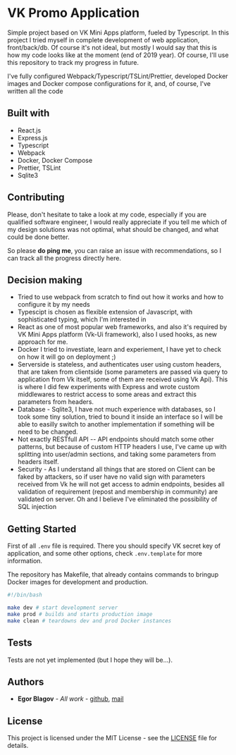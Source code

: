 # VK Promo Application

Simple project based on VK Mini Apps platform, fueled by Typescript.
In this project I tried myself in complete development of web application, front/back/db. Of course it's not ideal,
but mostly I would say that this is how my code looks like at the moment (end of 2019 year). Of course, I'll use this
repository to track my progress in future.

I've fully configured Webpack/Typescript/TSLint/Prettier, developed Docker images and Docker compose configurations for it, and,
of course, I've written all the code

## Built with

* React.js
* Express.js
* Typescript
* Webpack
* Docker, Docker Compose
* Prettier, TSLint
* Sqlite3

## Contributing

Please, don't hesitate to take a look at my code, especially if you are qualified software engineer, I would really appreciate if you tell me
which of my design solutions was not optimal, what should be changed, and what could be done better.

So please **do ping me**, you can raise an issue with recommendations, so I can track all the progress directly here.

## Decision making

- Tried to use webpack from scratch to find out how it works and how to configure it by my needs
- Typescipt is chosen as flexible extension of Javascript, with sophisticated typing, which I'm interested in
- React as one of most popular web frameworks, and also it's required by VK Mini Apps platform (Vk-Ui framework),
  also I used hooks, as new approach for me.
- Docker I tried to investiate, learn and experiement, I have yet to check on how it will go on deployment ;)
- Serverside is stateless, and authenticates user using custom headers, that are taken from clientside (some parameters
  are passed via query to application from Vk itself, some of them are received using Vk Api). This is where I did few
  experiments with Express and wrote custom middlewares to restrict access to some areas and extract this parameters
  from headers.
- Database - Sqlite3, I have not much experience with databases, so I took some tiny solution, tried to bound it inside
  an interface so I will be able to easilly switch to another implementation if something will be need to be changed.
- Not exactly RESTfull API -- API endpoints should match some other patterns, but because of custom HTTP headers I use,
  I've came up with splitting into user/admin sections, and taking some parameters from headers itself.
- Security - As I understand all things that are stored on Client can be faked by attackers, so if user have no valid
  sign with parameters received from Vk he will not get access to admin endpoints, besides all validation of requirement
  (repost and membership in community) are validated on server. Oh and I believe I've eliminated the possibility of SQL injection

## Getting Started

First of all `.env` file is required. There you should specify VK secret key of application, and some other options,
check `.env.template` for more information.

The repository has Makefile, that already contains commands to bringup Docker images for development and production.

```bash
#!/bin/bash

make dev # start development server
make prod # builds and starts production image
make clean # teardowns dev and prod Docker instances

```

## Tests

Tests are not yet implemented (but I hope they will be...).

## Authors

* **Egor Blagov** - *All work* - [github](https://github.com/EgorBlagov), [mail](mailto:e.m.blagov@gmail.com)

## License

This project is licensed under the MIT License - see the [LICENSE](LICENSE) file for details.
